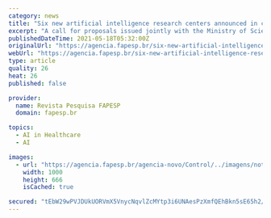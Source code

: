 ```yaml
---
category: news
title: "Six new artificial intelligence research centers announced in call issued by FAPESP with partners"
excerpt: "A call for proposals issued jointly with the Ministry of Science, Technology and Innovation and the Brazilian Internet Steering Committee selected the new research centers, which will focus on health,"
publishedDateTime: 2021-05-18T05:32:00Z
originalUrl: "https://agencia.fapesp.br/six-new-artificial-intelligence-research-centers-announced-in-call-issued-by-fapesp-with-partners/35896/"
webUrl: "https://agencia.fapesp.br/six-new-artificial-intelligence-research-centers-announced-in-call-issued-by-fapesp-with-partners/35896/"
type: article
quality: 26
heat: 26
published: false

provider:
  name: Revista Pesquisa FAPESP
  domain: fapesp.br

topics:
  - AI in Healthcare
  - AI

images:
  - url: "https://agencia.fapesp.br/agencia-novo/Control/../imagens/noticia/35896.jpg"
    width: 1000
    height: 666
    isCached: true

secured: "tEbW29wPVJDUkUORVmX5VnycNqvlZcMYtp3i6UNAesPzXmfQEhBkn5sE65h2/xmfKo/dsyeIYqv0yUo9Q3oKWV8MayCW4cIi7pQVmd9wv1GLEEYagYeOxC7O6AYs5ZUyyuHuU8cctsFxA91yAtvaGWlVB9v9/AKtpdsPjTUxUqTleqYhlqef+hx9FLLghPIllT0x3zaYblQJScg4r9WUmlU7NMOEpkwS9F8v+p7UTYW+VAj+wOPYBFPqQlUQok/Uzw2GqApeoBz747KPx3XBj8pKJKZvr2Ors15NYNg2plZwTVByUZgKGKj/0e4yedltDzafA/CuO9/4EpWk0GsJXThZm5becG4q87nqKx+4DjM=;KFveT6DXyGKZbJWInI+WZQ=="
---
```


